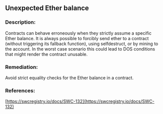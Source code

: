 ## Unexpected Ether balance

### Description:
Contracts can behave erroneously when they strictly assume a specific Ether balance. It is always possible to forcibly send ether to a contract (without triggering its fallback function), using selfdestruct, or by mining to the account. In the worst case scenario this could lead to DOS conditions that might render the contract unusable.

### Remediation:
Avoid strict equality checks for the Ether balance in a contract.

### References:
[https://swcregistry.io/docs/SWC-132](https://swcregistry.io/docs/SWC-132)